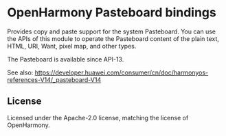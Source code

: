 # OpenHarmony Pasteboard bindings

Provides copy and paste support for the system Pasteboard. 
You can use the APIs of this module to operate the Pasteboard content of the plain text, HTML,
URI, Want, pixel map, and other types.

The Pasteboard is available since API-13.

See also: https://developer.huawei.com/consumer/cn/doc/harmonyos-references-V14/_pasteboard-V14

## License

Licensed under the Apache-2.0 license, matching the license of OpenHarmony.
